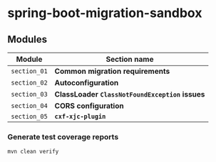 # spring-boot-migration-sandbox

## Modules

| Module       | Section name                                    |
|--------------|-------------------------------------------------|
| `section_01` | **Common migration requirements**               |
| `section_02` | **Autoconfiguration**                           |
| `section_03` | **ClassLoader `ClassNotFoundException` issues** |
| `section_04` | **CORS configuration**                          |
| `section_05` | **`cxf-xjc-plugin`**                            |

### Generate test coverage reports

```bash
mvn clean verify
```
